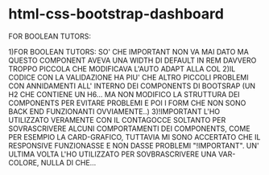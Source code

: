 # html-css-bootstrap-dashboard
FOR BOOLEAN TUTORS:

1)FOR BOOLEAN TUTORS: SO' CHE IMPORTANT NON VA MAI DATO MA QUESTO COMPONENT AVEVA UNA WIDTH DI DEFAULT IN REM DAVVERO TROPPO PICCOLA CHE MODIFICAVA L'AUTO ADAPT ALLA COL 
2)IL CODICE CON LA VALIDAZIONE HA PIU' CHE ALTRO PICCOLI PROBLEMI CON ANNIDAMENTI ALL' INTERNO DEI COMPONENTS DI BOOTSRAP (UN H2 CHE CONTIENE UN H6... MA NON MODIFICO LA STRUTTURA DEI COMPONENTS PER EVITARE PROBLEMI E POI I FORM CHE NON SONO BACK END FUNZIONANTI OVVIAMENTE..)
3)!IMPORTANT L'HO UTILIZZATO VERAMENTE CON IL CONTAGOCCE SOLTANTO PER SOVRASCRIVERE ALCUNI COMPORTAMENTI DEI COMPONENTS, COME PER ESEMPIO LA CARD-GRAFICO, TUTTAVIA MI SONO ACCERTATO CHE IL RESPONSIVE FUNZIONASSE E NON DASSE PROBLEMI "!IMPORTANT". UN' 
ULTIMA VOLTA L'HO UTILIZZATO PER SOVBRASCRIVERE UNA VAR-COLORE, NULLA DI CHE...
